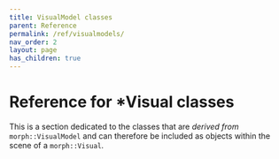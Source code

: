 ```yaml
---
title: VisualModel classes
parent: Reference
permalink: /ref/visualmodels/
nav_order: 2
layout: page
has_children: true
---
```

# Reference for *Visual classes

This is a section dedicated to the classes that are *derived from* `morph::VisualModel` and can therefore be included as objects within the scene of a `morph::Visual`.